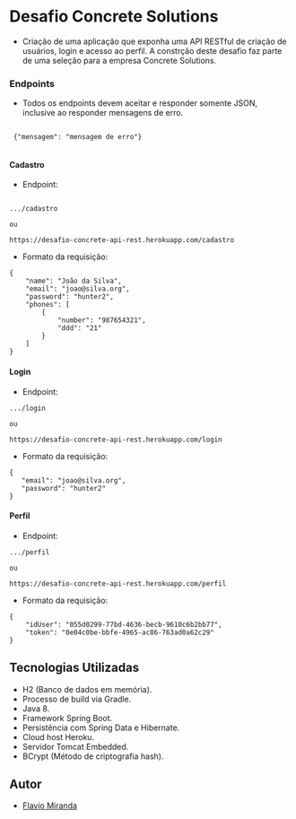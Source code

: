 # Desafio Concrete Solutions
* Criação de uma aplicação que exponha uma API RESTful de criação de usuários, login e acesso ao perfil. A constrção deste desafio faz parte de uma seleção para a empresa Concrete Solutions.

### Endpoints

* Todos os endpoints devem aceitar e responder somente JSON, inclusive ao responder mensagens de erro.

```

 {"mensagem": "mensagem de erro"}
 
```

#### Cadastro
* Endpoint:
```

.../cadastro 

ou

https://desafio-concrete-api-rest.herokuapp.com/cadastro

```

* Formato da requisição:

```
{
    "name": "João da Silva",
    "email": "joao@silva.org",
    "password": "hunter2",
    "phones": [
        {
            "number": "987654321",
            "ddd": "21"
        }
    ]
}

```
#### Login
* Endpoint:
```
.../login 

ou

https://desafio-concrete-api-rest.herokuapp.com/login

```

* Formato da requisição:

```
{
   "email": "joao@silva.org",
   "password": "hunter2"
}

```

#### Perfil
* Endpoint:
```
.../perfil 

ou

https://desafio-concrete-api-rest.herokuapp.com/perfil

```

* Formato da requisição:

```
{
    "idUser": "055d0299-77bd-4636-becb-9610c6b2bb77", 
    "token": "0e04c0be-bbfe-4965-ac86-763ad0a62c29"
}

```
## Tecnologias Utilizadas
* H2 (Banco de dados em memória).
* Processo de build via Gradle.
* Java 8.
* Framework Spring Boot.
* Persistência com Spring Data e Hibernate.
* Cloud host Heroku.
* Servidor Tomcat Embedded.
* BCrypt (Método de criptografia hash).

## Autor
* [Flavio Miranda](https://github.com/flavioms7)




